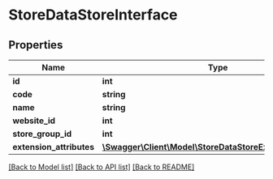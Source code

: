 # StoreDataStoreInterface

## Properties
Name | Type | Description | Notes
------------ | ------------- | ------------- | -------------
**id** | **int** |  | 
**code** | **string** |  | 
**name** | **string** | Store name | 
**website_id** | **int** |  | 
**store_group_id** | **int** |  | 
**extension_attributes** | [**\Swagger\Client\Model\StoreDataStoreExtensionInterface**](StoreDataStoreExtensionInterface.md) |  | [optional] 

[[Back to Model list]](../README.md#documentation-for-models) [[Back to API list]](../README.md#documentation-for-api-endpoints) [[Back to README]](../README.md)


